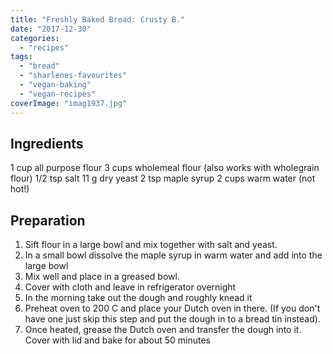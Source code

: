 ```yaml
---
title: "Freshly Baked Bread: Crusty B."
date: "2017-12-30"
categories: 
  - "recipes"
tags: 
  - "bread"
  - "sharlenes-favourites"
  - "vegan-baking"
  - "vegan-recipes"
coverImage: "imag1937.jpg"
---
```


## Ingredients

1 cup all purpose flour 3 cups wholemeal flour (also works with wholegrain flour) 1/2 tsp salt 11 g dry yeast 2 tsp maple syrup 2 cups warm water (not hot!)

## Preparation

1. Sift flour in a large bowl and mix together with salt and yeast.
2. In a small bowl dissolve the maple syrup in warm water and add into the large bowl
3. Mix well and place in a greased bowl.
4. Cover with cloth and leave in refrigerator overnight 
5. In the morning take out the dough and roughly knead it 
6. Preheat oven to 200 C and place your Dutch oven in there. (If you don't have one just skip this step and put the dough in to a bread tin instead).
7. Once heated, grease the Dutch oven and transfer the dough into it. Cover with lid and bake for about 50 minutes

